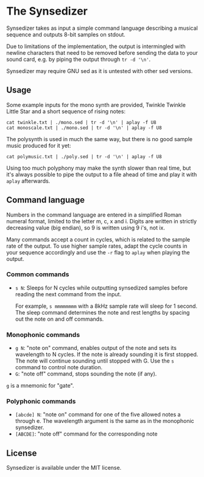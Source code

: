# The Synsedizer

Synsedizer takes as input a simple command language describing a musical
sequence and outputs 8-bit samples on stdout.

Due to limitations of the implementation, the output is intermingled with
newline characters that need to be removed before sending the data to your
sound card, e.g. by piping the output through `tr -d '\n'`.

Synsedizer may require GNU sed as it is untested with other sed versions.


## Usage


Some example inputs for the mono synth are provided, Twinkle Twinkle Little Star
and a short sequence of rising notes:

    cat twinkle.txt | ./mono.sed | tr -d '\n' | aplay -f U8
    cat monoscale.txt | ./mono.sed | tr -d '\n' | aplay -f U8


The polysynth is used in much the same way, but there is no good sample music
produced for it yet:

    cat polymusic.txt | ./poly.sed | tr -d '\n' | aplay -f U8


Using too much polyphony may make the synth slower than real time, but it's
always possible to pipe the output to a file ahead of time and play it with
`aplay` afterwards.


## Command language

Numbers in the command language are entered in a simplified Roman numeral
format, limited to the letter m, c, x and i. Digits are written in strictly
decreasing value (big endian), so 9 is written using 9 i's, not ix.

Many commands accept a count in cycles, which is related to the sample rate of
the output. To use higher sample rates, adapt the cycle counts in your sequence
accordingly and use the `-r` flag to `aplay` when playing the output.


### Common commands

* `s N`: Sleeps for N cycles while outputting synsedized samples before reading
  the next command from the input.

  For example, `s mmmmmmmm` with a 8kHz sample rate will sleep for 1 second.
  The sleep command determines the note and rest lengths by spacing out the
  note on and off commands.


### Monophonic commands

* `g N`: "note on" command, enables output of the note and sets its wavelength
  to N cycles. If the note is already sounding it is first stopped. The note
  will continue sounding until stopped with G. Use the `s` command to control
  note duration.
* `G`: "note off" command, stops sounding the note (if any).

`g` is a mnemonic for "gate".


### Polyphonic commands

* `[abcde] N`: "note on" command for one of the five allowed notes a through e.
  The wavelength argument is the same as in the monophonic synsedizer.
* `[ABCDE]`: "note off" command for the corresponding note


## License

Synsedizer is available under the MIT license.
